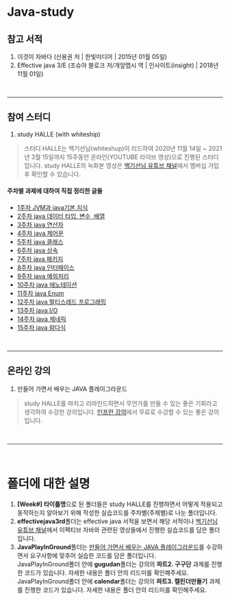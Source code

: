 # Java-study

## 참고 서적
1. 이것이 자바다 (신용권 저 | 한빛미디어 | 2015년 01월 05일)
2. Effective java 3/E (조슈아 블로크 저/개앞맵시 역 | 인사이트(insight) | 2018년 11월 01일)
<br/>
<hr/>

## 참여 스터디
1. study HALLE (with whiteship)
> 스터디 HALLE는 백기선님(whiteshup)이 리드하여 2020년 11월 14일 ~ 2021년 3월 15일까지 15주동안 온라인(YOUTUBE 라이브 영상)으로 진행된 스터디입니다.
> study HALLE의 녹화본 영상은 [백기선님 유튜브 채널](https://www.youtube.com/channel/UCwjaZf1WggZdbczi36bWlBA)에서 멤버십 가입 후 확인할 수 있습니다.

#### 주차별 과제에 대하여 직접 정리한 글들
* [1주차 JVM과 java기본 지식](https://straw961030.tistory.com/58?category=931093)
* [2주차 java 데이터 타입, 변수 ,배열](https://straw961030.tistory.com/66?category=931093)
* [3주차 java 연산자](https://straw961030.tistory.com/73?category=931093)
* [4주차 java 제어문](https://straw961030.tistory.com/87?category=931093)
* [5주차 java 클래스](https://straw961030.tistory.com/95?category=931093)
* [6주차 java 상속](https://straw961030.tistory.com/113?category=931093)
* [7주차 java 패키지](https://straw961030.tistory.com/117?category=931093)
* [8주차 java 인터페이스](https://straw961030.tistory.com/128?category=931093)
* [9주차 java 예외처리](https://straw961030.tistory.com/134?category=931093)
* [10주차 java 애노테이션](https://straw961030.tistory.com/141?category=931093)
* [11주차 java Enum](https://straw961030.tistory.com/148?category=931093)
* [12주차 java 멀티스레드 프로그래밍](https://straw961030.tistory.com/150?category=931093)
* [13주차 java I/O](https://straw961030.tistory.com/151?category=931093)
* [14주차 java 제네릭](https://straw961030.tistory.com/152?category=931093)
* [15주차 java 람다식](https://straw961030.tistory.com/153?category=931093)
<br/>
<hr/>

## 온라인 강의
1. 만들어 가면서 배우는 JAVA 플레이그라운드
> study HALLE를 마치고 리마인드하면서 무언가를 만들 수 있는 좋은 기회라고 생각하여 수강한 강의입니다.
> [인프런 강의](https://www.inflearn.com/course/java-codesquad#curriculum)에서 무료로 수강할 수 있는 좋은 강의입니다.
<br/>
<hr/>
<br/>

# 폴더에 대한 설명

1. **[Week#] 타이틀명**으로 된 폴더들은 study HALLE를 진행하면서 어떻게 적용되고 동작하는지 알아보기 위해 작성한 실습코드를 주차별(주제별)로 나눈 폴더입니다.
2. **effectivejava3rd**폴더는 effective java 서적을 보면서 해당 서적이나 [백기선님 유튜브 채널](https://www.youtube.com/channel/UCwjaZf1WggZdbczi36bWlBA)에서
   이펙티브 자바와 관련된 영상들에서 진행한 실습코드를 담은 폴더입니다.
3. **JavaPlayInGround**폴더는 [만들어 가면서 배우는 JAVA 플레이그라운드](https://www.inflearn.com/course/java-codesquad#curriculum)를 수강하면서 요구사항에 맞추어 실습한 코드를      담은 폴더입니다.<br>
   JavaPlayInGround폴더 안에 **gugudan**폴더는 강의의 **파트2. 구구단** 과제를 진행한 코드가 있습니다. 자세한 내용은 폴더 안의 리드미를 확인해주세요.
   JavaPlayInGround폴더 안에 **calendar**폴더는 강의의 **파트3. 캘린더만들기** 과제를 진행한 코드가 있습니다. 자세한 내용은 폴더 안의 리드미를 확인해주세요.
